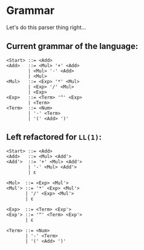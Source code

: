 # Grammar

Let's do this parser thing right...

## Current grammar of the language:

```
<Start> ::= <Add>
<Add>   ::= <Mul> '+' <Add>
        | <Mul> '-' <Add>
        | <Mul>
<Mul>   ::= <Exp> '*' <Mul>
        | <Exp> '/' <Mul>
        | <Exp>
<Exp>   ::= <Term> '^' <Exp>
        | <Term>
<Term>  ::= <Num>
        | '-' <Term>
        | '(' <Add> ')'
```

## Left refactored for `LL(1)`:

```
<Start> ::= <Add>
<Add>   ::= <Mul> <Add'>
<Add'>  ::= '+' <Mul> <Add'>
        | '-' <Mul> <Add'>
        | ε 

<Mul>  ::= <Exp> <Mul'>
<Mul'> ::= '*' <Exp> <Mul'>
       | '/' <Exp> <Mul'>
       | ε

<Exp>  ::= <Term> <Exp'>
<Exp'> ::= '^' <Term> <Exp'>
       | ε

<Term> ::= <Num>
       | '-' <Term>
       | '(' <Add> ')'
```
